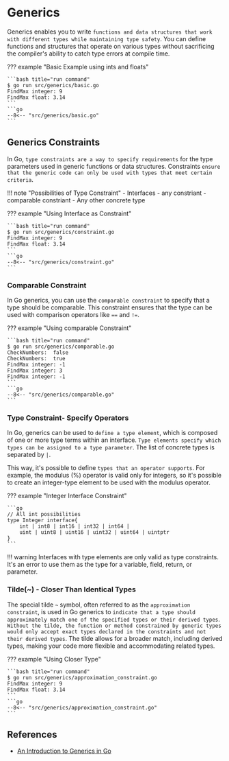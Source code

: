# Generics

Generics enables you to write `functions and data structures that work with different types while maintaining type safety`. You can define functions and structures that operate on various types without sacrificing the compiler's ability to catch type errors at compile time.

??? example "Basic Example using ints and floats"

    ```bash title="run command"
    $ go run src/generics/basic.go
    FindMax integer: 9
    FindMax float: 3.14
    ```
    ```go
    --8<-- "src/generics/basic.go"
    ```

## Generics Constraints

In Go, `type constraints are a way to specify requirements` for the type parameters used in generic functions or data structures. Constraints `ensure that the generic code can only be used with types that meet certain criteria`.

!!! note "Possibilities of Type Constraint"
    - Interfaces
    - any constriant
    - comparable constriant
    - Any other concrete type

??? example "Using Interface as Constraint"

    ```bash title="run command"
    $ go run src/generics/constraint.go
    FindMax integer: 9
    FindMax float: 3.14
    ```
    ```go
    --8<-- "src/generics/constraint.go"
    ```

### Comparable Constraint

In Go generics, you can use the `comparable constraint` to specify that a type should be comparable. This constraint ensures that the type can be used with comparison operators like `==` and `!=`.

??? example "Using comparable Constraint"

    ```bash title="run command"
    $ go run src/generics/comparable.go
    CheckNumbers:  false
    CheckNumbers:  true
    FindMax integer: -1
    FindMax integer: 3
    FindMax integer: -1
    ```
    ```go
    --8<-- "src/generics/comparable.go"
    ```

### Type Constraint- Specify Operators

In Go, generics can be used to `define a type element`, which is composed of one or more type terms within an interface. `Type elements specify which types can be assigned to a type parameter`. The list of concrete types is separated by `|`.

This way, it's possible to define `types that an operator supports`. For example, the modulus (%) operator is valid only for integers, so it's possible to create an integer-type element to be used with the modulus operator.

??? example "Integer Interface Constraint"

    ```go
    // All int possibilities
    type Integer interface{
        int | int8 | int16 | int32 | int64 |
        uint | uint8 | uint16 | uint32 | uint64 | uintptr
    }
    ```

!!! warning
    Interfaces with type elements are only valid as type constraints. It's an error to use them as the type for a variable, field, return, or parameter.

### Tilde(~) - Closer Than Identical Types

The special tilde `~` symbol, often referred to as the `approximation constraint`, is used in Go generics to `indicate that a type should approximately match one of the specified types or their derived types`. `Without the tilde, the function or method constrained by generic types would only accept exact types declared in the constraints and not their derived types`. The tilde allows for a broader match, including derived types, making your code more flexible and accommodating related types.

??? example "Using Closer Type"

    ```bash title="run command"
    $ go run src/generics/approximation_constraint.go
    FindMax integer: 9
    FindMax float: 3.14
    ```
    ```go
    --8<-- "src/generics/approximation_constraint.go"
    ```

## References

- [An Introduction to Generics in Go](https://blog.streamelements.com/an-introduction-to-generics-in-go-cc8cdae15ef2)
